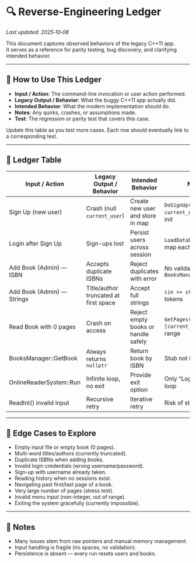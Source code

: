 # 🔍 Reverse-Engineering Ledger

_Last updated: 2025‑10‑08_

This document captures observed behaviors of the legacy C++11 app.  
It serves as a reference for parity testing, bug discovery, and clarifying intended behavior.

---

## 📂 How to Use This Ledger
- **Input / Action**: The command-line invocation or user action performed.  
- **Legacy Output / Behavior**: What the buggy C++11 app actually did.  
- **Intended Behavior**: What the modern implementation should do.  
- **Notes**: Any quirks, crashes, or assumptions made.  
- **Test**: The regression or parity test that covers this case.  

Update this table as you test more cases. Each row should eventually link to a corresponding test.

---

## 🧾 Ledger Table

| Input / Action            | Legacy Output / Behavior            | Intended Behavior                  | Notes                                             | Test |
|----------------------------|-------------------------------------|------------------------------------|--------------------------------------------------|------|
| Sign Up (new user)         | Crash (null `current_user`)         | Create new user and store in map    | `DoSignUp()` uses `current_user` before init      | `tests/test_users.py::test_signup_creates_user` |
| Login after Sign Up        | Sign-ups lost                       | Persist users across session        | `LoadDatabase()` wipes map each login             | `tests/test_users.py::test_users_persist_after_login` |
| Add Book (Admin) — ISBN    | Accepts duplicate ISBNs             | Reject duplicates with error        | No validation in `BooksManager::AddBook`          | `tests/test_books.py::test_duplicate_isbn_rejected` |
| Add Book (Admin) — Strings | Title/author truncated at first space | Accept full strings               | `cin >> str` only reads tokens                    | `tests/test_books.py::test_full_title_and_author` |
| Read Book with 0 pages     | Crash on access                     | Reject empty books or handle safely | `GetPages()[current_page]` out of range           | `tests/test_books.py::test_empty_book_rejected` |
| BooksManager::GetBook      | Always returns `nullptr`            | Return book by ISBN                 | Stub not implemented                              | `tests/test_books.py::test_get_book_by_isbn` |
| OnlineReaderSystem::Run    | Infinite loop, no exit              | Provide exit option                 | Only “Login/Sign Up” loop                         | `tests/test_system.py::test_exit_option` |
| ReadInt() invalid input    | Recursive retry                     | Iterative retry                     | Risk of stack overflow                            | `tests/test_cli.py::test_invalid_input_retry` |

---

## 🧪 Edge Cases to Explore
- Empty input file or empty book (0 pages).  
- Multi-word titles/authors (currently truncated).  
- Duplicate ISBNs when adding books.  
- Invalid login credentials (wrong username/password).  
- Sign-up with username already taken.  
- Reading history when no sessions exist.  
- Navigating past first/last page of a book.  
- Very large number of pages (stress test).  
- Invalid menu input (non-integer, out of range).  
- Exiting the system gracefully (currently impossible).  

---

## 📖 Notes
- Many issues stem from raw pointers and manual memory management.  
- Input handling is fragile (no spaces, no validation).  
- Persistence is absent — every run resets users and books.
